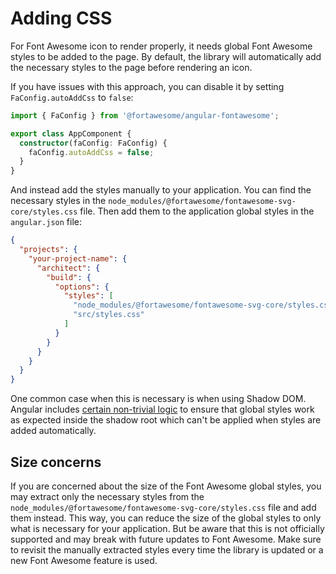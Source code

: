 # Adding CSS

For Font Awesome icon to render properly, it needs global Font Awesome styles to be added to the page. By default, the library will automatically add the necessary styles to the page before rendering an icon. 

If you have issues with this approach, you can disable it by setting `FaConfig.autoAddCss` to `false`:

```typescript
import { FaConfig } from '@fortawesome/angular-fontawesome';

export class AppComponent {
  constructor(faConfig: FaConfig) {
    faConfig.autoAddCss = false;
  }
}
```

And instead add the styles manually to your application. You can find the necessary styles in the `node_modules/@fortawesome/fontawesome-svg-core/styles.css` file. Then add them to the application global styles in the `angular.json` file:

```json
{
  "projects": {
    "your-project-name": {
      "architect": {
        "build": {
          "options": {
            "styles": [
              "node_modules/@fortawesome/fontawesome-svg-core/styles.css",
              "src/styles.css"
            ]
          }
        }
      }
    }
  }
}
```

One common case when this is necessary is when using Shadow DOM. Angular includes [certain non-trivial logic](https://angular.io/guide/view-encapsulation#mixing-encapsulation-modes) to ensure that global styles work as expected inside the shadow root which can't be applied when styles are added automatically.

## Size concerns

If you are concerned about the size of the Font Awesome global styles, you may extract only the necessary styles from the `node_modules/@fortawesome/fontawesome-svg-core/styles.css` file and add them instead. This way, you can reduce the size of the global styles to only what is necessary for your application. But be aware that this is not officially supported and may break with future updates to Font Awesome. Make sure to revisit the manually extracted styles every time the library is updated or a new Font Awesome feature is used. 
